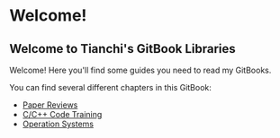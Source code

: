 # Welcome!

## Welcome to Tianchi's GitBook Libraries

Welcome! Here you'll find some guides you need to read my GitBooks.



You can find several different chapters in this GitBook:

* [Paper Reviews](broken-reference)
* [C/C++ Code Training](broken-reference)
* [Operation Systems](broken-reference)

